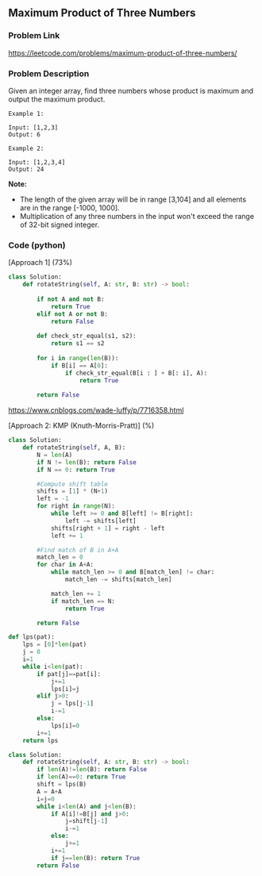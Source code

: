 ## Maximum Product of Three Numbers

### Problem Link

https://leetcode.com/problems/maximum-product-of-three-numbers/

### Problem Description 

Given an integer array, find three numbers whose product is maximum and output the maximum product.

```
Example 1:

Input: [1,2,3]
Output: 6

```

```
Example 2:

Input: [1,2,3,4]
Output: 24

```

**Note:**

* The length of the given array will be in range [3,104] and all elements are in the range [-1000, 1000].
* Multiplication of any three numbers in the input won't exceed the range of 32-bit signed integer.

### Code (python)

[Approach 1] (73%)

```python
class Solution:
    def rotateString(self, A: str, B: str) -> bool:
        
        if not A and not B:
            return True
        elif not A or not B:
            return False
        
        def check_str_equal(s1, s2):
            return s1 == s2
        
        for i in range(len(B)):
            if B[i] == A[0]:
                if check_str_equal(B[i : ] + B[: i], A):
                    return True
                
        return False
```

https://www.cnblogs.com/wade-luffy/p/7716358.html

[Approach 2: KMP (Knuth-Morris-Pratt)] (%)

```python
class Solution:
    def rotateString(self, A, B):
        N = len(A)
        if N != len(B): return False
        if N == 0: return True

        #Compute shift table
        shifts = [1] * (N+1)
        left = -1
        for right in range(N):
            while left >= 0 and B[left] != B[right]:
                left -= shifts[left]
            shifts[right + 1] = right - left
            left += 1

        #Find match of B in A+A
        match_len = 0
        for char in A+A:
            while match_len >= 0 and B[match_len] != char:
                match_len -= shifts[match_len]

            match_len += 1
            if match_len == N:
                return True

        return False
```

```python
def lps(pat):
    lps = [0]*len(pat)
    j = 0
    i=1
    while i<len(pat):
        if pat[j]==pat[i]:
            j+=1
            lps[i]=j
        elif j>0:
            j = lps[j-1]
            i-=1
        else:
            lps[i]=0
        i+=1
    return lps

class Solution:
    def rotateString(self, A: str, B: str) -> bool:
        if len(A)!=len(B): return False
        if len(A)==0: return True
        shift = lps(B)
        A = A+A
        i=j=0
        while i<len(A) and j<len(B):
            if A[i]!=B[j] and j>0:
                j=shift[j-1]
                i-=1
            else:
                j+=1
            i+=1
            if j==len(B): return True
        return False
```